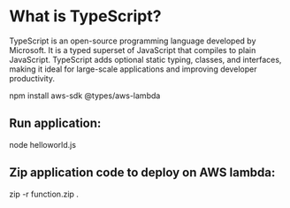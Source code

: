 # What is TypeScript?
TypeScript is an open-source programming language developed by Microsoft. It is a typed superset of JavaScript that compiles to plain JavaScript. TypeScript adds optional static typing, classes, and interfaces, making it ideal for large-scale applications and improving developer productivity.


npm install aws-sdk @types/aws-lambda

## Run application:
node helloworld.js

## Zip application code to deploy on AWS lambda:
zip -r function.zip .


